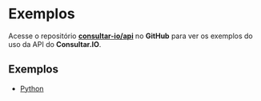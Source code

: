 # Exemplos

Acesse o repositório **[consultar-io/api](https://github.com/consultar-io/api)**
no **GitHub** para ver os exemplos do uso da API do **Consultar.IO**.

## Exemplos

- [Python](./python.md)
